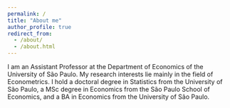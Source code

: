 ```yaml
---
permalink: /
title: "About me"
author_profile: true
redirect_from: 
  - /about/
  - /about.html
---
```


I am an Assistant Professor at the Department of Economics of the University of São Paulo. My research interests lie mainly in the field of Econometrics. I hold a doctoral degree in Statistics from the University of São Paulo, a MSc degree in Economics from the São Paulo School of Economics, and a BA in Economics from the University of São Paulo.
